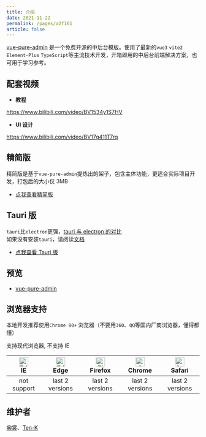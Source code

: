 ```yaml
---
title: 介绍
date: 2021-11-22
permalink: /pages/a2f161
article: false
---
```


[vue-pure-admin](https://github.com/xiaoxian521/vue-pure-admin) 是一个免费开源的中后台模版。使用了最新的`vue3` `vite2` `Element-Plus` `TypeScript`等主流技术开发，开箱即用的中后台前端解决方案，也可用于学习参考。

## 配套视频

- **教程**

<https://www.bilibili.com/video/BV1534y1S7HV> <Badge text="视频教程"/>  

- **UI 设计**

<https://www.bilibili.com/video/BV17g411T7rq> <Badge text="视频教程"/>  

## 精简版

精简版是基于`vue-pure-admin`提炼出的架子，包含主体功能，更适合实际项目开发，打包后的大小仅 3MB  

- [点我查看精简版](https://github.com/xiaoxian521/pure-admin-thin)

## Tauri 版

`tauri`比`electron`更强，[tauri 与 electron 的对比](https://www.cnblogs.com/Grewer/p/12789261.html) <Badge text="推荐文章"/>  
如果没有安装`tauri`，请阅读[文档](https://tauri.studio/v1/guides/getting-started/prerequisites) <Badge text="tauri官方文档"/>  

- [点我查看 Tauri 版](https://github.com/xiaoxian521/tauri-pure-admin)

## 预览

- [vue-pure-admin](https://vue-pure-admin.vercel.app)

## 浏览器支持

本地开发推荐使用`Chrome 80+` 浏览器（不要用`360`、`QQ`等国内厂商浏览器，懂得都懂）

支持现代浏览器, 不支持 IE

| [<img src="https://raw.githubusercontent.com/alrra/browser-logos/master/src/edge/edge_48x48.png" alt=" Edge" width="24px" height="24px" />](http://godban.github.io/browsers-support-badges/)</br>IE | [<img src="https://raw.githubusercontent.com/alrra/browser-logos/master/src/edge/edge_48x48.png" alt=" Edge" width="24px" height="24px" />](http://godban.github.io/browsers-support-badges/)</br>Edge | [<img src="https://raw.githubusercontent.com/alrra/browser-logos/master/src/firefox/firefox_48x48.png" alt="Firefox" width="24px" height="24px" />](http://godban.github.io/browsers-support-badges/)</br>Firefox | [<img src="https://raw.githubusercontent.com/alrra/browser-logos/master/src/chrome/chrome_48x48.png" alt="Chrome" width="24px" height="24px" />](http://godban.github.io/browsers-support-badges/)</br>Chrome | [<img src="https://raw.githubusercontent.com/alrra/browser-logos/master/src/safari/safari_48x48.png" alt="Safari" width="24px" height="24px" />](http://godban.github.io/browsers-support-badges/)</br>Safari |
| :--------------------------------------------------------------------------------------------------------------------------------------------------------------------------------------------------: | :----------------------------------------------------------------------------------------------------------------------------------------------------------------------------------------------------: | :---------------------------------------------------------------------------------------------------------------------------------------------------------------------------------------------------------------: | :-----------------------------------------------------------------------------------------------------------------------------------------------------------------------------------------------------------: | :-----------------------------------------------------------------------------------------------------------------------------------------------------------------------------------------------------------: |
|                                                                                             not support                                                                                              |                                                                                            last 2 versions                                                                                             |                                                                                                  last 2 versions                                                                                                  |                                                                                                last 2 versions                                                                                                |                                                                                                last 2 versions                                                                                                |

## 维护者

[啝裳](https://github.com/xiaoxian521)、[Ten-K](https://github.com/Ten-K)
